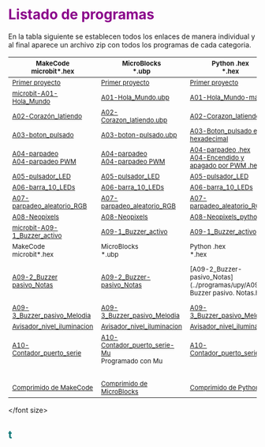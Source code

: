 # <FONT COLOR=#8B008B>Listado de programas</font>

En la tabla siguiente se establecen todos los enlaces de manera individual y al final aparece un archivo zip con todos los programas de cada categoria.

<center>

|<font size="2"> MakeCode<br>microbit*.hex</br> |<font size="2"> MicroBlocks<br>*.ubp</br> |<font size="2"> Python .hex<br>*.hex<br> |<font size="2">  Python .py<br>*.py</br> |
|---|---|---|---|
|<font size="2">[Primer proyecto](../programas/makecode/Primer-proyecto.hex)|<font size="2">[Primer proyecto](../programas/ublocks/Primer-proyecto.ubp) |<font size="2">[Primer proyecto](../programas/upy/Primer_proyecto.hex)|<font size="2">[Primer proyecto](../programas/upy/Primer_proyecto-main.py) |
|<font size="2">[microbit-A01-Hola_Mundo](../programas/makecode/microbit-A01-Hola_Mundo.hex) |<font size="2"> [A01-Hola_Mundo.ubp](../programas/ublocks/A01-Hola_Mundo.ubp) |<font size="2">[A01-Hola_Mundo-main](../programas/upy/A01-Hola_Mundo-main.hex) |<font size="2"> [A01-Hola_Mundo-main](../programas/upy/A01-Hola_Mundo-main.py)|
|<font size="2">[A02-Corazón_latiendo](../programas/makecode/microbit-A02-Corazón_latiendo.hex) |<font size="2">[A02-Corazon_latiendo.ubp](../programas/ublocks/A02-Corazon_latiendo.ubp) |<font size="2">[A02-Corazon_latiendo](../programas/upy/A02-Corazon_latiendo.hex) |<font size="2">[A02-Corazon_latiendo](../programas/upy/A02-Corazon_latiendo-main.py) |
|<font size="2">[A03-boton_pulsado](../programas/makecode/microbit-A03-boton_pulsado.hex) |<font size="2"> [A03-boton-pulsado.ubp](../programas/ublocks/A03-boton_pulsado.ubp)|<font size="2">[A03-Boton_pulsado en hexadecimal](../programas/upy/A03-Boton_pulsado.hex) |<font size="2"> [A03-Boton_pulsado en Python](../programas/upy/A03-Boton_pulsado-main.py)|
|<font size="2">[A04-parpadeo](../programas/makecode/microbit-A04-parpadeo.hex)<br>[A04-parpadeo PWM](../programas/makecode/microbit-A04-parpadeo_PWM.hex)</br> |<font size="2">[A04-parpadeo](../programas/ublocks/A04-parpadeo.ubp)<br>[A04-parpadeo PWM](../programas/ublocks/A04-parpadeo_PWM.ubp)</br> |<font size="2">[A04-parpadeo .hex](../programas/upy/A04-parpadeo.hex)<br>[A04-Encendido y apagado por PWM .hex](../programas/upy/A04-Encendio_apagado_PWM.hex)</br> |<font size="2">[A04-parpadeo .py](../programas/upy/A04-parpadeo-main.py)<br>[A04-Encendido y apagado por PWM .py](../programas/upy/A04-Encendio_apagado_PWM-main.py)</br> |
|<font size="2">[A05-pulsador_LED](../programas/makecode/microbit-A05-pulsador_LED.hex) |<font size="2">[A05-pulsador_LED](../programas/ublocks/A05-pulsador_LED.ubp) |<font size="2">[A05-pulsador_LED](../programas/upy/A05-pulsador_LED.hex) |<font size="2">[A05-pulsador_LED](../programas/upy/A05-pulsador_LED-main.py) |
|<font size="2">[A06-barra_10_LEDs](../programas/makecode/microbit-A06-barra_10_LEDs.hex) |<font size="2">[A06-barra_10_LEDs](../programas/ublocks/A06-barra_10_LEDs.ubp) |<font size="2">[A06-barra_10_LEDs](../programas/upy/A06-barra_10_LEDs.hex) |<font size="2">[A06-barra_10_LEDs](../programas/upy/A06-barra_10_LEDs-main.py) |
|<font size="2">[A07-parpadeo_aleatorio_RGB](../programas/makecode/microbit-A07-parpadeo_aleatorio_RGB.hex) |<font size="2">[A07-parpadeo_aleatorio_RGB](../programas/ublocks/A07-parpadeo_aleatorio_RGB.ubp) |<font size="2">[A07-parpadeo_aleatorio_RGB](../programas/upy/A07-parpadeo_aleatorio_RGB.hex) |<font size="2">[A07-parpadeo_aleatorio_RGB](../programas/upy/A07-parpadeo_aleatorio_RGB-main.py) |
|<font size="2">[A08-Neopixels](../programas/makecode/microbit-A08-Neopixels.hex) |<font size="2">[A08-Neopixels](../programas/ublocks/A08-Neopixels.ubp) |<font size="2"> [A08-Neopixels_python](../programas/upy/A08-Neopixels_python.hex) |<font size="2">[A08-Neopixels_python](../programas/upy/A08-Neopixels_python-main.py) |
|<font size="2">[microbit-A09-1_Buzzer_activo](../programas/makecode/microbit-A09-1_Buzzer_activo.hex) |<font size="2">[A09-1_Buzzer_activo](../programas/ublocks/A09-1_Buzzer_activo.ubp) |<font size="2">[A09-1_Buzzer_activo](../programas/upy/A09-1_Buzzer_activo.hex) |<font size="2">[A09-1_Buzzer_activo](../programas/upy/A09-1_Buzzer_activo-main.py) |
|<font size="2"> MakeCode<br>microbit*.hex</br> |<font size="2"> MicroBlocks<br>*.ubp</br> |<font size="2"> Python .hex<br>*.hex<br> |<font size="2">  Python .py<br>*.py</br> |
|<font size="2">[A09-2_Buzzer pasivo_Notas](../programas/makecode/microbit-A09-2_Buzzer-pasivo_Notas.hex) |<font size="2">[A09-2_Buzzer-pasivo_Notas](../programas/ublocks/A09-2_Buzzer-pasivo_Notas.ubp) |<font size="2">[A09-2_Buzzer-pasivo_Notas](../programas/upy/A09-2. Buzzer pasivo. Notas.hex) |<font size="2">[A09-2_Buzzer-pasivo_Notas](../programas/upy/A09-2. Buzzer pasivo. Notas-main.py) |
|<font size="2">[A09-3_Buzzer_pasivo_Melodia](../programas/makecode/microbit-A09-3_Buzzer_pasivo_Melodia.hex) |<font size="2">[A09-3_Buzzer_pasivo_Melodia](../programas/ublocks/A09-3_Buzzer_pasivo_Melodia.ubp) |<font size="2">[A09-3_Buzzer_pasivo_Melodia](../programas/upy/A09-3_Buzzer_pasivo_Melodia.hex) |<font size="2">[A09-3_Buzzer_pasivo_Melodia](../programas/upy/A09-3_Buzzer_pasivo_Melodia-main.py) |
|<font size="2">[Avisador_nivel_iluminacion](../programas/makecode/microbit-A09-4_Avisador_nivel_iluminacion.hex) |<font size="2">[Avisador_nivel_iluminacion](../programas/ublocks/A09-4_Avisador_nivel_iluminacion.ubp) |<font size="2">[Avisador_nivel_iluminacion](../programas/upy/A09-4_Avisador_nivel_iluminacion.hex) |<font size="2">[Avisador_nivel_iluminacion](../programas/upy/A09-4_Avisador_nivel_iluminacion-main.py) |
|<font size="2">[A10-Contador_puerto_serie](../programas/makecode/microbit-A10-Contador_puerto_serie.hex) |<font size="2">[A10-Contador_puerto_serie-Mu](../programas/ublocks/A10-Contador_puerto_serie.py)<br>Programado con Mu</br> |<font size="2">[A10-Contador_puerto_serie](../programas/upy/A10-Contador_puerto_serie.hex) |<font size="2">[A10-Contador_puerto_serie](../programas/upy/A10-Contador_puerto_serie-main.py) |
|<font size="2"> |<font size="2"> |<font size="2"> |<font size="2"> |
|<font size="2"> |<font size="2"> |<font size="2"> |<font size="2"> |
|<font size="2"> |<font size="2"> |<font size="2"> |<font size="2"> |
|<font size="2"> |<font size="2"> |<font size="2"> |<font size="2"> |
|<font size="2">[Comprimido de MakeCode]()|<font size="2">[Comprimido de MicroBlocks]()|<font size="2">[Comprimido de Python]()|

</center>

</font size>

## <FONT COLOR=#007575>**t**</font>
